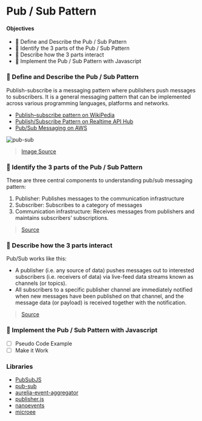 #  Pub / Sub Pattern

#### Objectives

* 📝 Define and Describe the Pub / Sub Pattern
* 🔎 Identify the 3 parts of the Pub / Sub Pattern
* 🔀 Describe how the 3 parts interact
* 🚀 Implement the Pub / Sub Pattern with Javascript

### 📝 Define and Describe the Pub / Sub Pattern

Publish-subscribe is a messaging pattern where publishers push messages to subscribers. It is a general messaging pattern that can be implemented across various programming languages, platforms and networks.

* [Publish–subscribe pattern on WikiPedia](https://en.wikipedia.org/wiki/Publish%E2%80%93subscribe_pattern)
* [Publish/Subscribe Pattern on Realtime API Hub](https://realtimeapi.io/hub/publishsubscribe-pattern/)
* [Pub/Sub Messaging on AWS](https://aws.amazon.com/pub-sub-messaging/)

![pub-sub](https://d1.awsstatic.com/product-marketing/Messaging/sns_img_topic.e024462ec88e79ed63d690a2eed6e050e33fb36f.png)

>[Image Source](https://aws.amazon.com/pub-sub-messaging/)

### 🔎 Identify the 3 parts of the Pub / Sub Pattern

These are three central components to understanding pub/sub messaging pattern:

1. Publisher: Publishes messages to the communication infrastructure
2. Subscriber: Subscribes to a category of messages
3. Communication infrastructure: Receives messages from publishers and maintains subscribers’ subscriptions.

>[Source](https://realtimeapi.io/hub/publishsubscribe-pattern/)

### 🔀 Describe how the 3 parts interact

Pub/Sub works like this:

* A publisher (i.e. any source of data) pushes messages out to interested subscribers (i.e. receivers of data) via live-feed data streams known as channels (or topics).
* All subscribers to a specific publisher channel are immediately notified when new messages have been published on that channel, and the message data (or payload) is received together with the notification.

>[Source](https://www.pubnub.com/learn/glossary/what-is-publish-subscribe/)

### 🚀 Implement the Pub / Sub Pattern with Javascript

* [ ] Pseudo Code Example
* [ ] Make it Work

### Libraries

* [PubSubJS](https://github.com/mroderick/PubSubJS)
* [pub-sub](https://github.com/flekschas/pub-sub)
* [aurelia-event-aggregator](https://aurelia.io/docs/api/event-aggregator/class/EventAggregator)
* [publisher.js](https://github.com/ryanflorence/publisher.js)
* [nanoevents](https://www.npmjs.com/package/nanoevents)
* [microee](https://github.com/mixu/microee)
